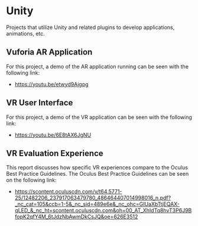 # Unity
Projects that utilize Unity and related plugins to develop applications, animations, etc.

## Vuforia AR Application

For this project, a demo of the AR application running can be seen with the following link:
- https://youtu.be/etwyd9Ajgpg

## VR User Interface

For this project, a demo of the VR application can be seen with the following link:
- https://youtu.be/6E8tAX6JgNU

## VR Evaluation Experience

This report discusses how specific VR experiences compare to the Oculus Best Practice Guidelines. The Oculus Best Practice Guidelines can be seen on the following link:
- https://scontent.oculuscdn.com/v/t64.5771-25/12482206_237917063479780_486464407014998016_n.pdf?_nc_cat=105&ccb=1-5&_nc_sid=489e6e&_nc_ohc=GIUaXbTtjEQAX-qLED_&_nc_ht=scontent.oculuscdn.com&oh=00_AT_XhIdTq8hvT3P6J9BfopK2qfY4M_6tJdzNbAwmDkCsJQ&oe=626E3512
